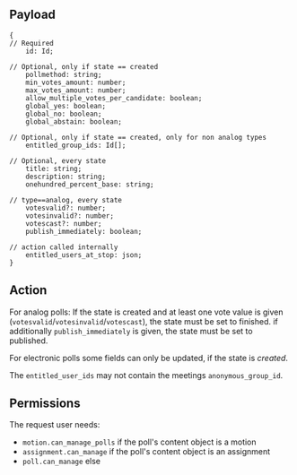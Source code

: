 ## Payload
```
{
// Required
    id: Id;

// Optional, only if state == created
    pollmethod: string;
    min_votes_amount: number;
    max_votes_amount: number;
    allow_multiple_votes_per_candidate: boolean;
    global_yes: boolean;
    global_no: boolean;
    global_abstain: boolean;

// Optional, only if state == created, only for non analog types
    entitled_group_ids: Id[];

// Optional, every state
    title: string;
    description: string;
    onehundred_percent_base: string;

// type==analog, every state
    votesvalid?: number;
    votesinvalid?: number;
    votescast?: number;
    publish_immediately: boolean;

// action called internally
    entitled_users_at_stop: json;
}
```

## Action
For analog polls: If the state is created and at least one vote value is given (`votesvalid`/`votesinvalid`/`votescast`), the state must be set to finished. if additionally `publish_immediately` is given, the state must be set to published.

For electronic polls some fields can only be updated, if the state is *created*.

The `entitled_user_ids` may not contain the meetings `anonymous_group_id`.

## Permissions
The request user needs:
- `motion.can_manage_polls` if the poll's content object is a motion
- `assignment.can_manage` if the poll's content object is an assignment
- `poll.can_manage` else
